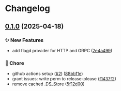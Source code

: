 # Changelog

## [0.1.0](https://github.com/open-feature/elixir-sdk-contrib/compare/openfeature-provider-flagd/v0.1.0...openfeature-provider-flagd/v0.1.0) (2025-04-18)


### ✨ New Features

* add flagd provider for HTTP and GRPC ([2e4a499](https://github.com/open-feature/elixir-sdk-contrib/commit/2e4a4998ec2650a0775c991493470f98eb0d4e19))


### 🧹 Chore

* github actions setup ([#2](https://github.com/open-feature/elixir-sdk-contrib/issues/2)) ([88bb11e](https://github.com/open-feature/elixir-sdk-contrib/commit/88bb11e9487fe1d815b0845b03f808f588274f9c))
* grant issues: write perm to release-please ([f1437f2](https://github.com/open-feature/elixir-sdk-contrib/commit/f1437f2e49283f1cae722be6aaec0badf3b3fcd5))
* remove cached .DS_Store ([5f12d00](https://github.com/open-feature/elixir-sdk-contrib/commit/5f12d0088b4f0a4ff2f078d4df97a14a182a8b89))
